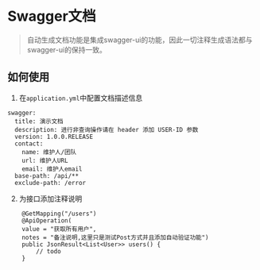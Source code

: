 # Swagger文档
> 自动生成文档功能是集成swagger-ui的功能，因此一切注释生成语法都与swagger-ui的保持一致。

## 如何使用
1. 在`application.yml`中配置文档描述信息 
``` 基础配置
swagger:
  title: 演示文档
  description: 进行非查询操作请在 header 添加 USER-ID 参数
  version: 1.0.0.RELEASE
  contact:
    name: 维护人/团队
    url: 维护人URL
    email: 维护人email
  base-path: /api/**
  exclude-path: /error
```

2. 为接口添加注释说明
```
    @GetMapping("/users")
    @ApiOperation(
    value = "获取所有用户", 
    notes = "备注说明,这里只是测试Post方式并且添加自动验证功能")
    public JsonResult<List<User>> users() {
        // todo
    }
```